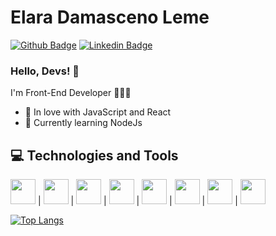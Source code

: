 # Elara Damasceno Leme
[![Github Badge](https://img.shields.io/badge/-Github-000?style=flat-square&logo=Github&logoColor=white&link=https://github.com/lucasgdb)](https://github.com/ElaraDamasceno)
[![Linkedin Badge](https://img.shields.io/badge/-LinkedIn-blue?style=flat-square&logo=Linkedin&logoColor=white&link=https://www.linkedin.com/in/elara-damasceno-1a726885/)](https://www.linkedin.com/in/elara-damasceno-1a726885/)
<!-- ![](https://komarev.com/ghpvc/?username=elaradamasceno&color=blue) -->

### Hello, Devs! 👋

I'm Front-End Developer 👩🏻‍💻

 - 💙 In love with JavaScript and React
 - 🌱 Currently learning NodeJs

## 💻 Technologies and Tools

<img src="https://cdn.jsdelivr.net/gh/devicons/devicon/icons/react/react-original-wordmark.svg" width="40" height="40" /> | 
<img src="https://cdn.jsdelivr.net/gh/devicons/devicon/icons/nuxtjs/nuxtjs-original-wordmark.svg" width="40" height="40" /> |
<img src="https://cdn.jsdelivr.net/gh/devicons/devicon/icons/javascript/javascript-original.svg" width="40" height="40" /> |
<img src="https://cdn.jsdelivr.net/gh/devicons/devicon/icons/typescript/typescript-original.svg" width="40" height="40" /> |
<img src="https://cdn.jsdelivr.net/gh/devicons/devicon/icons/html5/html5-original.svg" width="40" height="40" /> | 
<img src="https://cdn.jsdelivr.net/gh/devicons/devicon/icons/css3/css3-original.svg" width="40" height="40" /> |
<img src="https://cdn.jsdelivr.net/gh/devicons/devicon/icons/nodejs/nodejs-plain-wordmark.svg" width="40" height="40" /> |
<img src="https://cdn.jsdelivr.net/gh/devicons/devicon/icons/git/git-original.svg" width="40" height="40" />

<!-- ![Elara GitHub stats](https://github-readme-stats.vercel.app/api?username=ElaraDamasceno&show_icons=true&theme=tokyonight) -->
[![Top Langs](https://github-readme-stats.vercel.app/api/top-langs/?username=ElaraDamasceno&layout=compact&theme=tokyonight)](https://github.com/ElaraDamasceno) 






